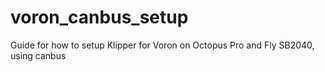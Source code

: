 # voron_canbus_setup
Guide for how to setup Klipper for Voron on Octopus Pro and Fly SB2040, using canbus
